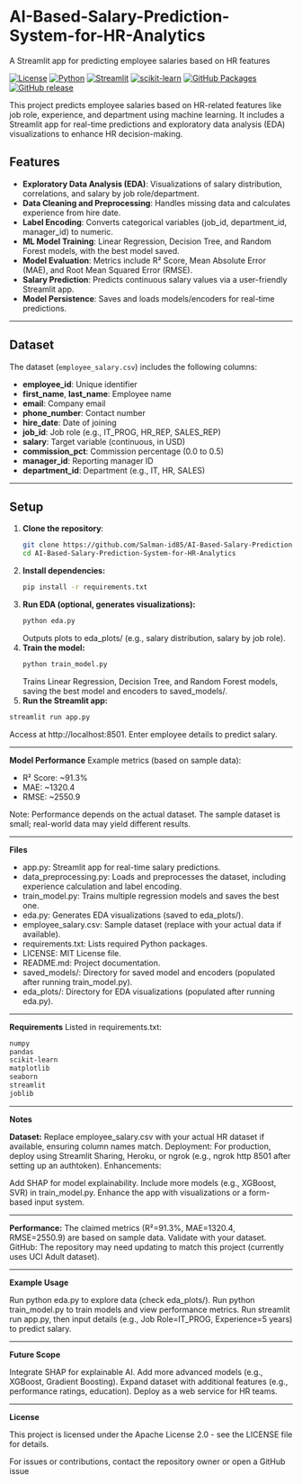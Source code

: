 # AI-Based-Salary-Prediction-System-for-HR-Analytics
A Streamlit app for predicting employee salaries based on HR features

[![License](https://img.shields.io/badge/License-Apache%202.0-green.svg)](LICENSE)
[![Python](https://img.shields.io/badge/Python-3.8%2B-blue.svg)]()
[![Streamlit](https://img.shields.io/badge/Framework-Streamlit-red)]()
[![scikit-learn](https://img.shields.io/badge/ML-scikit--learn-orange)]()
[![GitHub Packages](https://img.shields.io/badge/Package-GitHub%20Container%20Registry-blue)](https://ghcr.io/salman-id85/salary-predictor)
[![GitHub release](https://img.shields.io/github/v/release/Salman-id85/AI-Based-Salary-Prediction-System-for-HR-Analytics)](https://github.com/Salman-id85/AI-Based-Salary-Prediction-System-for-HR-Analytics/releases)

This project predicts employee salaries based on HR-related features like job role, experience, and department using machine learning. It includes a Streamlit app for real-time predictions and exploratory data analysis (EDA) visualizations to enhance HR decision-making.

## Features
-  **Exploratory Data Analysis (EDA)**: Visualizations of salary distribution, correlations, and salary by job role/department.
-  **Data Cleaning and Preprocessing**: Handles missing data and calculates experience from hire date.
-  **Label Encoding**: Converts categorical variables (job_id, department_id, manager_id) to numeric.
-  **ML Model Training**: Linear Regression, Decision Tree, and Random Forest models, with the best model saved.
-  **Model Evaluation**: Metrics include R² Score, Mean Absolute Error (MAE), and Root Mean Squared Error (RMSE).
-  **Salary Prediction**: Predicts continuous salary values via a user-friendly Streamlit app.
-  **Model Persistence**: Saves and loads models/encoders for real-time predictions.

---

## Dataset
The dataset (`employee_salary.csv`) includes the following columns:
- **employee_id**: Unique identifier
- **first_name**, **last_name**: Employee name
- **email**: Company email
- **phone_number**: Contact number
- **hire_date**: Date of joining
- **job_id**: Job role (e.g., IT_PROG, HR_REP, SALES_REP)
- **salary**: Target variable (continuous, in USD)
- **commission_pct**: Commission percentage (0.0 to 0.5)
- **manager_id**: Reporting manager ID
- **department_id**: Department (e.g., IT, HR, SALES)

---

## Setup
1. **Clone the repository**:
   ```bash
   git clone https://github.com/Salman-id85/AI-Based-Salary-Prediction-System-for-HR-Analytics.git
   cd AI-Based-Salary-Prediction-System-for-HR-Analytics
   ```
2. **Install dependencies:**
   ```bash
   pip install -r requirements.txt
   ```
3. **Run EDA (optional, generates visualizations):**
   ```bash
   python eda.py
   ```
   Outputs plots to eda_plots/ (e.g., salary distribution, salary by job role).
4. **Train the model:**
   ```bash
   python train_model.py
   ```
   Trains Linear Regression, Decision Tree, and Random Forest models, saving the best model and encoders to saved_models/.
5. **Run the Streamlit app:**
  ```bash
streamlit run app.py
```
Access at http://localhost:8501. Enter employee details to predict salary.

---

**Model Performance**
Example metrics (based on sample data):

- R² Score: ~91.3%
- MAE: ~1320.4
- RMSE: ~2550.9

Note: Performance depends on the actual dataset. The sample dataset is small; real-world data may yield different results.

---

**Files**
- app.py: Streamlit app for real-time salary predictions.
- data_preprocessing.py: Loads and preprocesses the dataset, including experience calculation and label encoding.
- train_model.py: Trains multiple regression models and saves the best one.
- eda.py: Generates EDA visualizations (saved to eda_plots/).
- employee_salary.csv: Sample dataset (replace with your actual data if available).
- requirements.txt: Lists required Python packages.
- LICENSE: MIT License file.
- README.md: Project documentation.
- saved_models/: Directory for saved model and encoders (populated after running train_model.py).
- eda_plots/: Directory for EDA visualizations (populated after running eda.py).

---

**Requirements**
Listed in requirements.txt:
```bash
numpy
pandas
scikit-learn
matplotlib
seaborn
streamlit
joblib
```

---

**Notes**

**Dataset:** Replace employee_salary.csv with your actual HR dataset if available, ensuring column names match.
Deployment: For production, deploy using Streamlit Sharing, Heroku, or ngrok (e.g., ngrok http 8501 after setting up an authtoken).
Enhancements:

Add SHAP for model explainability.
Include more models (e.g., XGBoost, SVR) in train_model.py.
Enhance the app with visualizations or a form-based input system.

---

**Performance:** The claimed metrics (R²=91.3%, MAE=1320.4, RMSE=2550.9) are based on sample data. Validate with your dataset.
GitHub: The repository may need updating to match this project (currently uses UCI Adult dataset).

---

**Example Usage**

Run python eda.py to explore data (check eda_plots/).
Run python train_model.py to train models and view performance metrics.
Run streamlit run app.py, then input details (e.g., Job Role=IT_PROG, Experience=5 years) to predict salary.

---

**Future Scope**

Integrate SHAP for explainable AI.
Add more advanced models (e.g., XGBoost, Gradient Boosting).
Expand dataset with additional features (e.g., performance ratings, education).
Deploy as a web service for HR teams.

---

**License**

This project is licensed under the Apache License 2.0 - see the LICENSE file for details.

For issues or contributions, contact the repository owner or open a GitHub issue
